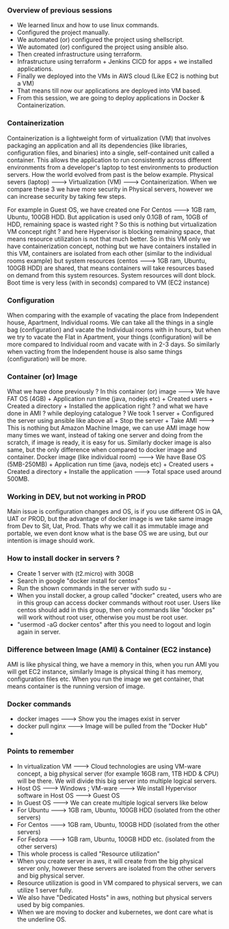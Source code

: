 ### Overview of previous sessions
- We learned linux and how to use linux commands.
- Configured the project manually.
- We automated (or) configured the project using shellscript.
- We automated (or) configured the project using ansible also.
- Then created infrastructure using terraform.
- Infrastructure using terraform + Jenkins CICD for apps + we installed applications.
- Finally we deployed into the VMs in AWS cloud (Like EC2 is nothing but a VM)
- That means till now our applications are deployed into VM based.
- From this session, we are going to deploy applications in Docker & Containerization.

### Containerization
Containerization is a lightweight form of virtualization (VM) that involves packaging an application and all its dependencies (like libraries, configuration files, and binaries) into a single, self-contained unit called a container. This allows the application to run consistently across different environments from a developer's laptop to test environments to production servers. How the world evolved from past is the below example.
Physical severs (laptop) ---> Virtualization (VM) ---> Containerization. When we compare these 3 we have more security in Physical servers, however we can increase security by taking few steps.

For example in Guest OS, we have created one For Centos ---> 1GB ram, Ubuntu, 100GB HDD. But application is used only 0.1GB of ram, 10GB of HDD, remaining space is wasted right ? So this is nothing but virtualization VM concept right ? and here Hypervisor is blocking remaining space, that means resource utilization is not that much better. So in this VM only we have containerization concept, nothing but we have containers installed in this VM, containers are isolated from each other (similar to the individual rooms example) but system resources (centos ---> 1GB ram, Ubuntu, 100GB HDD) are shared, that means containers will take resources based on demand from this system resources. System resources will dont block. Boot time is very less (with in seconds) compared to VM (EC2 instance)

### Configuration
When comparing with the example of vacating the place from Independent house, Apartment, Individual rooms. We can take all the things in a single bag (configuration) and vacate the Individual rooms with in hours, but when we try to vacate the Flat in Apartment, your things (configuration) will be more compared to Individual room and vacate with in 2-3 days. So similarly when vacting from the Independent house is also same things (configuration) will be more.

### Container (or) Image
What we have done previously ? In this container (or) image ---> We have FAT OS (4GB) + Application run time (java, nodejs etc) + Created users + Created a directory + Installed the application right ? and what we have done in AMI ? while deploying catalogue ? We took 1 server + Configured the server using ansible like above all + Stop the server + Take AMI ---> This is nothing but Amazon Machine Image, we can use AMI image how many times we want, instead of taking one server and doing from the scratch, if image is ready, it is easy for us. Similarly docker image is also same, but the only difference when compared to docker image and container.
Docker image (like individual room) ---> We have Base OS (5MB-250MB) + Application run time (java, nodejs etc) + Created users + Created a directory + Installe the application ---> Total space used around 500MB.

### Working in DEV, but not working in PROD 
Main issue is configuration changes and OS, is if you use different OS in QA, UAT or PROD, but the advantage of docker image is we take same image from Dev to Sit, Uat, Prod. Thats why we call it as immutable image and portable, we even dont know what is the base OS we are using, but our intention is image should work.

### How to install docker in servers ?
- Create 1 server with (t2.micro) with 30GB
- Search in google "docker install for centos"
- Run the shown commands in the server with sudo su -
- When you install docker, a group called "docker" created, users who are in this group can access docker
  commands without root user. Users like centos should add in this group, then only commands like "docker ps"
  will work without root user, otherwise you must be root user.
- "usermod -aG docker centos" after this you need to logout and login again in server.

### Difference between Image (AMI) & Container (EC2 instance)
AMI is like physical thing, we have a memory in this, when you run AMI you will get EC2 instance, similarly Image is physical thing it has memory, configuration files etc. When you run the image we get container, that means container is the running version of image.

### Docker commands
- docker images ---> Show you the images exist in server
- docker pull nginx ---> Image will be pulled from the "Docker Hub"
- 

### Points to remember
- In virtualization VM ---> Cloud technologies are using VM-ware concept, a big physical server (for example
  16GB ram, 1TB HDD & CPU) will be there. We will divide this big server into multiple logical servers.
- Host OS ---> Windows ; VM-ware ---> We install Hypervisor software in Host OS ---> Guest OS
- In Guest OS ---> We can create multiple logical servers like below
- For Ubuntu ---> 1GB ram, Ubuntu, 100GB HDD (isolated from the other servers)
- For Centos ---> 1GB ram, Ubuntu, 100GB HDD (isolated from the other servers)
- For Fedora ---> 1GB ram, Ubuntu, 100GB HDD etc. (isolated from the other servers)
- This whole process is called "Resource utilization"
- When you create server in aws, it will create from the big physical server only, however these servers are
  isolated from the other servers and big physical server.
- Resource utilization is good in VM compared to physical servers, we can utilize 1 server fully.
- We also have "Dedicated Hosts" in aws, nothing but physical servers used by big companies.
- When we are moving to docker and kubernetes, we dont care what is the underline OS.

